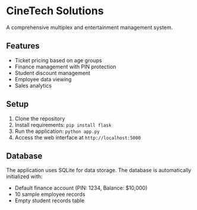 # CineTech Solutions

A comprehensive multiplex and entertainment management system.

## Features

- Ticket pricing based on age groups
- Finance management with PIN protection
- Student discount management
- Employee data viewing
- Sales analytics

## Setup

1. Clone the repository
2. Install requirements: `pip install flask`
3. Run the application: `python app.py`
4. Access the web interface at `http://localhost:5000`

## Database

The application uses SQLite for data storage. The database is automatically initialized with:
- Default finance account (PIN: 1234, Balance: $10,000)
- 10 sample employee records
- Empty student records table